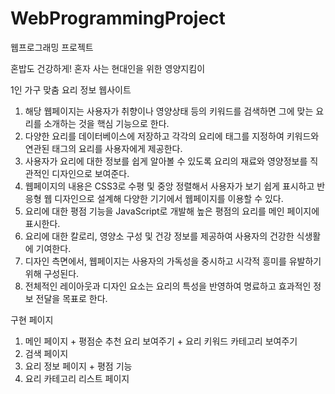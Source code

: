 # WebProgrammingProject
웹프로그래밍 프로젝트

혼밥도 건강하게! 혼자 사는 현대인을 위한 영양지킴이

1인 가구 맞춤 요리 정보 웹사이트

1. 해당 웹페이지는 사용자가 취향이나 영양상태 등의 키워드를 검색하면 그에 맞는 요리를 소개하는 것을 핵심 기능으로 한다.
2. 다양한 요리를 데이터베이스에 저장하고 각각의 요리에 태그를 지정하여 키워드와 연관된 태그의 요리를 사용자에게 제공한다.
3. 사용자가 요리에 대한 정보를 쉽게 알아볼 수 있도록 요리의 재료와 영양정보를 직관적인 디자인으로 보여준다.
4. 웹페이지의 내용은 CSS3로 수평 및 중앙 정렬해서 사용자가 보기 쉽게 표시하고 반응형 웹 디자인으로 설계해 다양한 기기에서 웹페이지를 이용할 수 있다.
5. 요리에 대한 평점 기능을 JavaScript로 개발해 높은 평점의 요리를 메인 페이지에 표시한다.
6. 요리에 대한 칼로리, 영양소 구성 및 건강 정보를 제공하여 사용자의 건강한 식생활에 기여한다.
7. 디자인 측면에서, 웹페이지는 사용자의 가독성을 중시하고 시각적 흥미를 유발하기 위해 구성된다.
8. 전체적인 레이아웃과 디자인 요소는 요리의 특성을 반영하여 명료하고 효과적인 정보 전달을 목표로 한다.

구현 페이지
1. 메인 페이지 + 평점순 추천 요리 보여주기 + 요리 키워드 카테고리 보여주기
2. 검색 페이지
3. 요리 정보 페이지 + 평점 기능
4. 요리 카테고리 리스트 페이지
